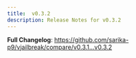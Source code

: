 ```yaml
---
title:  v0.3.2
description: Release Notes for v0.3.2
---
```


**Full Changelog**: https://github.com/sarika-p9/vjailbreak/compare/v0.3.1...v0.3.2

